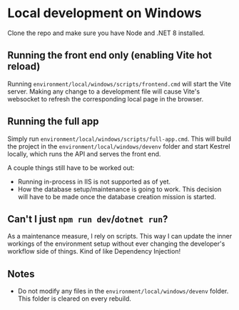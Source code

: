 # Local development on Windows
Clone the repo and make sure you have Node and .NET 8 installed.

## Running the front end only (enabling Vite hot reload)
Running `environment/local/windows/scripts/frontend.cmd` will start the Vite server. Making any change to a development file will cause Vite's websocket to refresh the corresponding local page in the browser.

## Running the full app
Simply run `environment/local/windows/scripts/full-app.cmd`. This will build the project in the `environment/local/windows/devenv` folder and start Kestrel locally, which runs the API and serves the front end.

A couple things still have to be worked out:
- Running in-process in IIS is not supported as of yet.
- How the database setup/maintenance is going to work. This decision will have to be made once the database creation mission is started.

## Can't I just `npm run dev`/`dotnet run`?
As a maintenance measure, I rely on scripts. This way I can update the inner workings of the environment setup without ever changing the developer's workflow side of things. Kind of like Dependency Injection!

## Notes
- Do not modify any files in the `environment/local/windows/devenv` folder. This folder is cleared on every rebuild.